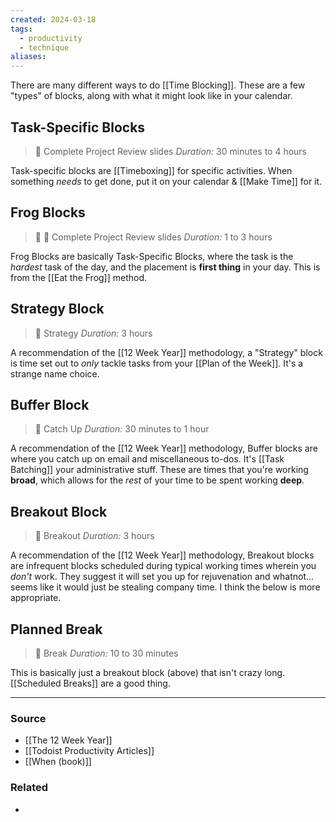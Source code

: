 ```yaml
---
created: 2024-03-18
tags:
  - productivity
  - technique
aliases:
---
```

There are many different ways to do [[Time Blocking]]. These are a few "types" of blocks, along with what it might look like in your calendar.

## Task-Specific Blocks

> 📅 Complete Project Review slides
> *Duration:* 30 minutes to 4 hours

Task-specific blocks are [[Timeboxing]] for specific activities. When something *needs* to get done, put it on your calendar & [[Make Time]] for it. 

## Frog Blocks

> 📅 🐸 Complete Project Review slides
> *Duration:* 1 to 3 hours

Frog Blocks are basically Task-Specific Blocks, where the task is the *hardest* task of the day, and the placement is **first thing** in your day. This is from the [[Eat the Frog]] method.
## Strategy Block

> 📅 Strategy
> *Duration:* 3 hours

A recommendation of the [[12 Week Year]] methodology, a "Strategy" block is time set out to *only* tackle tasks from your [[Plan of the Week]]. It's a strange name choice. 

## Buffer Block

> 📅 Catch Up
> *Duration:* 30 minutes to 1 hour

A recommendation of the [[12 Week Year]] methodology, Buffer blocks are where you catch up on email and miscellaneous to-dos. It's [[Task Batching]] your administrative stuff. These are times that you're working **broad**, which allows for the *rest* of your time to be spent working **deep**.

## Breakout Block

> 📅 Breakout
> *Duration:* 3 hours

A recommendation of the [[12 Week Year]] methodology, Breakout blocks are infrequent blocks scheduled during typical working times wherein you *don't* work. They suggest it will set you up for rejuvenation and whatnot... seems like it would just be stealing company time. I think the below is more appropriate.

## Planned Break

> 📅 Break
> *Duration:* 10 to 30 minutes

This is basically just a breakout block (above) that isn't crazy long. [[Scheduled Breaks]] are a good thing. 

****
### Source
- [[The 12 Week Year]]
- [[Todoist Productivity Articles]]
- [[When (book)]]
### Related
- 